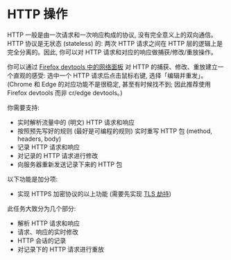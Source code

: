 # HTTP 操作

HTTP 一般是由一次请求和一次响应构成的协议, 没有完全意义上的双向通信。HTTP 协议是无状态 (stateless) 的: 两次 HTTP 请求之间在 HTTP 层的逻辑上是完全分离的。因此, 你可以对 HTTP 请求和对应的响应做捕获/修改/重放操作。

你可以通过 [Firefox devtools 中的网络面板](https://firefox-source-docs.mozilla.org/devtools-user/network_monitor/) 对 HTTP 的捕获、修改、重放建立一个直观的感受: 选中一个 HTTP 请求后点击鼠标右键, 选择「编辑并重发」。(Chrome 和 Edge 的对应功能不是很稳定, 甚至有时候找不到; 因此推荐使用 Firefox devtools 而非 cr/edge devtools。)

你需要支持:

- 实时解析流量中的 (明文) HTTP 请求和响应
- 按照预先写好的规则 (最好是可编程的规则) 实时重写 HTTP 包 (method, headers, body)
- 记录 HTTP 请求和响应
- 对记录的 HTTP 请求进行修改
- 向服务器重新发送记录下来的 HTTP 包

以下功能是加分项:

- 实现 HTTPS 加密协议的以上功能 (需要先实现 [TLS 劫持](tls.md))

此任务大致分为几个部分:

- 解析 HTTP 请求和响应
- 请求、响应的实时修改
- HTTP 会话的记录
- 对记录下的 HTTP 请求进行重放
